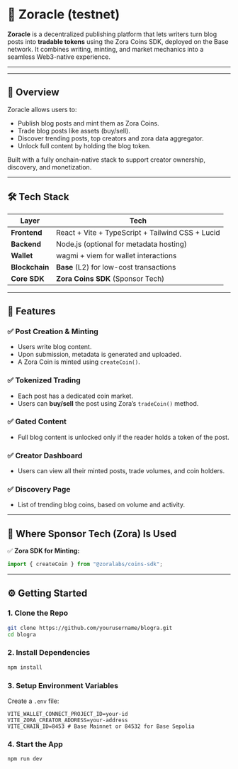 # 📝 Zoracle (testnet)

**Zoracle** is a decentralized publishing platform that lets writers turn blog posts into **tradable tokens** using the Zora Coins SDK, deployed on the Base network. It combines writing, minting, and market mechanics into a seamless Web3-native experience.

---

---

## 🧠 Overview

Zoracle allows users to:
- Publish blog posts and mint them as Zora Coins.
- Trade blog posts like assets (buy/sell).
- Discover trending posts, top creators and zora data aggregator.
- Unlock full content by holding the blog token.

Built with a fully onchain-native stack to support creator ownership, discovery, and monetization.

---

## 🛠️ Tech Stack

| Layer         | Tech                                                                 |
|---------------|----------------------------------------------------------------------|
| **Frontend**  | React + Vite + TypeScript + Tailwind CSS + Lucid                            |
| **Backend**   | Node.js (optional for metadata hosting)                             |
| **Wallet**    | wagmi + viem for wallet interactions                                |
| **Blockchain**| **Base** (L2) for low-cost transactions                             |
| **Core SDK**  | **Zora Coins SDK** (Sponsor Tech)                                   |

---

## 🎯 Features

### ✅ Post Creation & Minting  
- Users write blog content.
- Upon submission, metadata is generated and uploaded.
- A Zora Coin is minted using `createCoin()`.

### ✅ Tokenized Trading
- Each post has a dedicated coin market.
- Users can **buy/sell** the post using Zora’s `tradeCoin()` method.

### ✅ Gated Content
- Full blog content is unlocked only if the reader holds a token of the post.

### ✅ Creator Dashboard
- Users can view all their minted posts, trade volumes, and coin holders.

### ✅ Discovery Page
- List of trending blog coins, based on volume and activity.

---

## 🧩 Where Sponsor Tech (Zora) Is Used

✅ **Zora SDK for Minting:**
```ts
import { createCoin } from "@zoralabs/coins-sdk";
```
---

## ⚙️ Getting Started

### 1. Clone the Repo

```bash
git clone https://github.com/yourusername/blogra.git
cd blogra
```

### 2. Install Dependencies

```bash
npm install
```

### 3. Setup Environment Variables

Create a `.env` file:

```env
VITE_WALLET_CONNECT_PROJECT_ID=your-id
VITE_ZORA_CREATOR_ADDRESS=your-address
VITE_CHAIN_ID=8453 # Base Mainnet or 84532 for Base Sepolia
```

### 4. Start the App

```bash
npm run dev
```
